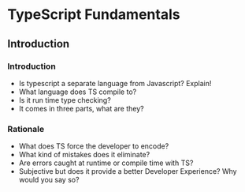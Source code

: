 # TypeScript Fundamentals

## Introduction

### Introduction 
- Is typescript a separate language from Javascript? Explain!
- What language does TS compile to?
- Is it run time type checking?
- It comes in three parts, what are they? 

### Rationale
- What does TS force the developer to encode? 
- What kind of mistakes does it eliminate? 
- Are errors caught at runtime or compile time with TS?
- Subjective but does it provide a better Developer Experience? Why would you say so? 
